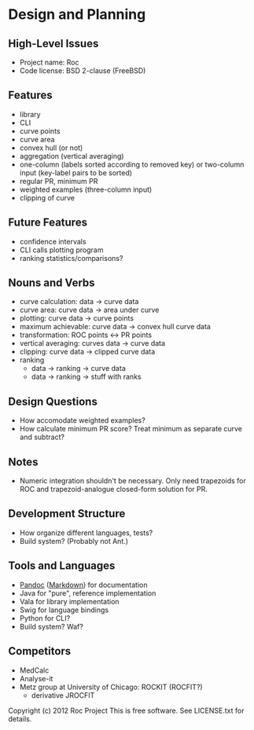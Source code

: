 Design and Planning
===================


High-Level Issues
-----------------

* Project name: Roc
* Code license: BSD 2-clause (FreeBSD)


Features
--------

* library
* CLI
* curve points
* curve area
* convex hull (or not)
* aggregation (vertical averaging)
* one-column (labels sorted according to removed key) or two-column
  input (key-label pairs to be sorted)
* regular PR, minimum PR
* weighted examples (three-column input)
* clipping of curve


Future Features
---------------

* confidence intervals
* CLI calls plotting program
* ranking statistics/comparisons?


Nouns and Verbs
---------------

* curve calculation: data -> curve data
* curve area: curve data -> area under curve
* plotting: curve data -> curve points
* maximum achievable: curve data -> convex hull curve data
* transformation: ROC points <-> PR points
* vertical averaging: curves data -> curve data
* clipping: curve data -> clipped curve data
* ranking
  * data -> ranking -> curve data
  * data -> ranking -> stuff with ranks


Design Questions
----------------

* How accomodate weighted examples?
* How calculate minimum PR score? Treat minimum as separate curve and subtract?


Notes
-----

* Numeric integration shouldn't be necessary.  Only need trapezoids for
  ROC and trapezoid-analogue closed-form solution for PR.


Development Structure
---------------------

* How organize different languages, tests?
* Build system?  (Probably not Ant.)


Tools and Languages
-------------------

* [Pandoc](http://johnmacfarlane.net/pandoc/README.html)
  ([Markdown](http://daringfireball.net/projects/markdown/syntax)) for
  documentation
* Java for "pure", reference implementation
* Vala for library implementation
* Swig for language bindings
* Python for CLI?
* Build system?  Waf?


Competitors
-----------

* MedCalc
* Analyse-it
* Metz group at University of Chicago: ROCKIT (ROCFIT?)
  * derivative JROCFIT


Copyright (c) 2012 Roc Project
This is free software.  See LICENSE.txt for details.
